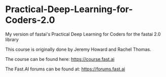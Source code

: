 # Practical-Deep-Learning-for-Coders-2.0
My version of fastai's Practical Deep Learning for Coders for the fastai 2.0 library

This course is originally done by Jeremy Howard and Rachel Thomas. 

The course can be found here: https://course.fast.ai

The Fast.AI forums can be found at: https://forums.fast.ai
